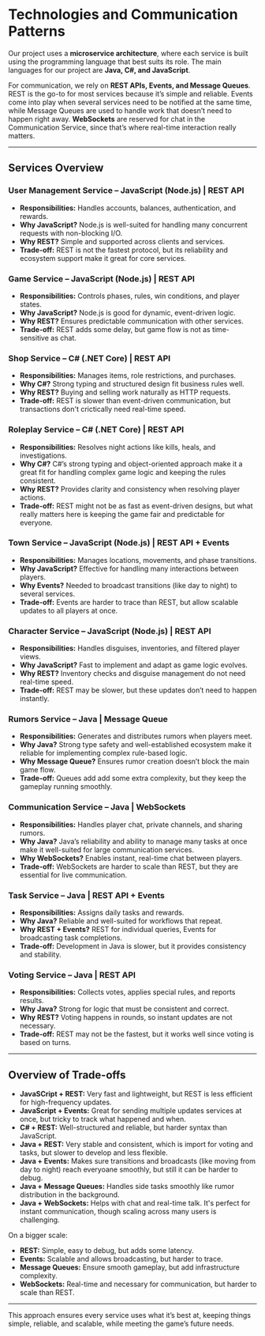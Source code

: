 # Technologies and Communication Patterns

Our project uses a **microservice architecture**, where each service is built using the programming language that best suits its role. The main languages for our project are **Java, C#, and JavaScript**.

For communication, we rely on **REST APIs, Events, and Message Queues**. REST is the go-to for most services because it’s simple and reliable. Events come into play when several services need to be notified at the same time, while Message Queues are used to handle work that doesn’t need to happen right away.
**WebSockets** are reserved for chat in the Communication Service, since that’s where real-time interaction really matters.

---

## Services Overview

### User Management Service – JavaScript (Node.js) | REST API
- **Responsibilities:** Handles accounts, balances, authentication, and rewards.  
- **Why JavaScript?** Node.js is well-suited for handling many concurrent requests with non-blocking I/O.  
- **Why REST?** Simple and supported across clients and services.  
- **Trade-off:** REST is not the fastest protocol, but its reliability and ecosystem support make it great for core services.  

### Game Service – JavaScript (Node.js) | REST API
- **Responsibilities:** Controls phases, rules, win conditions, and player states.  
- **Why JavaScript?** Node.js is good for dynamic, event-driven logic.  
- **Why REST?** Ensures predictable communication with other services.  
- **Trade-off:** REST adds some delay, but game flow is not as time-sensitive as chat.  

### Shop Service – C# (.NET Core) | REST API
- **Responsibilities:** Manages items, role restrictions, and purchases.  
- **Why C#?** Strong typing and structured design fit business rules well.  
- **Why REST?** Buying and selling work naturally as HTTP requests.  
- **Trade-off:** REST is slower than event-driven communication, but transactions don't crictically need real-time speed.  

### Roleplay Service – C# (.NET Core) | REST API
- **Responsibilities:** Resolves night actions like kills, heals, and investigations.  
- **Why C#?** C#’s strong typing and object-oriented approach make it a great fit for handling complex game logic and keeping the rules consistent. 
- **Why REST?** Provides clarity and consistency when resolving player actions.  
- **Trade-off:** REST might not be as fast as event-driven designs, but what really matters here is keeping the game fair and predictable for everyone.  

### Town Service – JavaScript (Node.js) | REST API + Events
- **Responsibilities:** Manages locations, movements, and phase transitions.  
- **Why JavaScript?** Effective for handling many interactions between players.  
- **Why Events?** Needed to broadcast transitions (like day to night) to several services.  
- **Trade-off:** Events are harder to trace than REST, but allow scalable updates to all players at once.  

### Character Service – JavaScript (Node.js) | REST API
- **Responsibilities:** Handles disguises, inventories, and filtered player views.  
- **Why JavaScript?** Fast to implement and adapt as game logic evolves.  
- **Why REST?** Inventory checks and disguise management do not need real-time speed.  
- **Trade-off:** REST may be slower, but these updates don’t need to happen instantly.  

### Rumors Service – Java | Message Queue
- **Responsibilities:** Generates and distributes rumors when players meet.  
- **Why Java?** Strong type safety and well-established ecosystem make it reliable for implementing complex rule-based logic.  
- **Why Message Queue?** Ensures rumor creation doesn’t block the main game flow.  
- **Trade-off:** Queues add add some extra complexity, but they keep the gameplay running smoothly.  

### Communication Service – Java | WebSockets
- **Responsibilities:** Handles player chat, private channels, and sharing rumors.
- **Why Java?** Java’s reliability and ability to manage many tasks at once make it well-suited for large communication services.
- **Why WebSockets?** Enables instant, real-time chat between players.
- **Trade-off:** WebSockets are harder to scale than REST, but they are essential for live communication.

### Task Service – Java | REST API + Events
- **Responsibilities:** Assigns daily tasks and rewards.  
- **Why Java?** Reliable and well-suited for workflows that repeat.  
- **Why REST + Events?** REST for individual queries, Events for broadcasting task completions.  
- **Trade-off:** Development in Java is slower, but it provides consistency and stability.  

### Voting Service – Java | REST API
- **Responsibilities:** Collects votes, applies special rules, and reports results.  
- **Why Java?** Strong for logic that must be consistent and correct.  
- **Why REST?** Voting happens in rounds, so instant updates are not necessary.  
- **Trade-off:** REST may not be the fastest, but it works well since voting is based on turns.

---

## Overview of Trade-offs

- **JavaSCript + REST:** Very fast and lightweight, but REST is less efficient for high-frequency updates.  
- **JavaScript + Events:** Great for sending multiple updates services at once, but tricky to track what happened and when.  
- **C# + REST:** Well-structured and reliable, but harder syntax than JavaScript.  
- **Java + REST:** Very stable and consistent, which is import for voting and tasks, but slower to develop and less flexible. 
- **Java + Events:** Makes sure transitions and broadcasts (like moving from day to night) reach everyoane smoothly, but still it can be harder to debug. 
- **Java + Message Queues:** Handles side tasks smoothly like rumor distribution in the background. 
- **Java + WebSockets:** Helps with chat and real-time talk. It's perfect for instant communication, though scaling across many users is challenging.


On a bigger scale:
- **REST:** Simple, easy to debug, but adds some latency.  
- **Events:** Scalable and allows broadcasting, but harder to trace.  
- **Message Queues:** Ensure smooth gameplay, but add infrastructure complexity.  
- **WebSockets:** Real-time and necessary for communication, but harder to scale than REST.  

---

This approach ensures every service uses what it’s best at, keeping things simple, reliable, and scalable, while meeting the game’s future needs.
